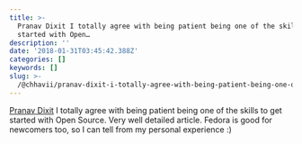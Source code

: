 ```yaml
---
title: >-
  Pranav Dixit I totally agree with being patient being one of the skills to get
  started with Open…
description: ''
date: '2018-01-31T03:45:42.388Z'
categories: []
keywords: []
slug: >-
  /@chhavii/pranav-dixit-i-totally-agree-with-being-patient-being-one-of-the-skills-to-get-started-with-open-941b7129a349
---
```


[Pranav Dixit](https://medium.com/u/ae2c87f5b4c0) I totally agree with being patient being one of the skills to get started with Open Source. Very well detailed article. Fedora is good for newcomers too, so I can tell from my personal experience :)